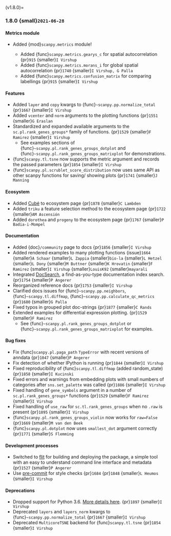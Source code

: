 (v1.8.0)=
### 1.8.0 {small}`2021-06-28`

#### Metrics module

- Added {mod}`scanpy.metrics` module!

  - Added {func}`scanpy.metrics.gearys_c` for spatial autocorrelation {pr}`915` {smaller}`I Virshup`
  - Added {func}`scanpy.metrics.morans_i` for global spatial autocorrelation {pr}`1740` {smaller}`I Virshup, G Palla`
  - Added {func}`scanpy.metrics.confusion_matrix` for comparing labellings {pr}`915` {smaller}`I Virshup`

#### Features

- Added `layer` and `copy` kwargs to {func}`~scanpy.pp.normalize_total` {pr}`1667` {smaller}`I Virshup`
- Added `vcenter` and `norm` arguments to the plotting functions {pr}`1551` {smaller}`G Eraslan`
- Standardized and expanded available arguments to the `sc.pl.rank_genes_groups*` family of functions. {pr}`1529` {smaller}`F Ramirez` {smaller}`I Virshup`
  - See examples sections of {func}`~scanpy.pl.rank_genes_groups_dotplot` and {func}`~scanpy.pl.rank_genes_groups_matrixplot` for demonstrations.
- {func}`scanpy.tl.tsne` now supports the metric argument and records the passed parameters {pr}`1854` {smaller}`I Virshup`
- {func}`scanpy.pl.scrublet_score_distribution` now uses same API as other scanpy functions for saving/ showing plots {pr}`1741` {smaller}`J Manning`

#### Ecosystem

- Added [Cubé](https://github.com/connerlambden/Cube) to ecosystem page {pr}`1878` {smaller}`C Lambden`
- Added `triku` a feature selection method to the ecosystem page {pr}`1722` {smaller}`AM Ascensión`
- Added `dorothea` and `progeny` to the ecosystem page {pr}`1767` {smaller}`P Badia-i-Mompel`

#### Documentation

- Added {doc}`/community` page to docs {pr}`1856` {smaller}`I Virshup`
- Added rendered examples to many plotting functions {issue}`1664` {smaller}`A Schaar` {smaller}`L Zappia` {smaller}`bio-la` {smaller}`L Hetzel` {smaller}`L Dony` {smaller}`M Buttner` {smaller}`K Hrovatin` {smaller}`F Ramirez` {smaller}`I Virshup` {smaller}`LouisK92` {smaller}`mayarali`
- Integrated [DocSearch], a find-as-you-type documentation index search. {pr}`1754` {smaller}`P Angerer`
- Reorganized reference docs {pr}`1753` {smaller}`I Virshup`
- Clarified docs issues for {func}`~scanpy.pp.neighbors`,
  {func}`~scanpy.tl.diffmap`, {func}`~scanpy.pp.calculate_qc_metrics` {pr}`1680` {smaller}`G Palla`
- Fixed typos in grouped plot doc-strings {pr}`1877` {smaller}`C Rands`
- Extended examples for differential expression plotting. {pr}`1529` {smaller}`F Ramirez`
  - See {func}`~scanpy.pl.rank_genes_groups_dotplot` or {func}`~scanpy.pl.rank_genes_groups_matrixplot` for examples.

#### Bug fixes

- Fix {func}`scanpy.pl.paga_path` `TypeError` with recent versions of anndata {pr}`1047` {smaller}`P Angerer`
- Fix detection of whether IPython is running {pr}`1844` {smaller}`I Virshup`
- Fixed reproducibility of {func}`scanpy.tl.diffmap` (added random_state) {pr}`1858` {smaller}`I Kucinski`
- Fixed errors and warnings from embedding plots with small numbers of categories after `sns.set_palette` was called {pr}`1886` {smaller}`I Virshup`
- Fixed handling of `gene_symbols` argument in a number of `sc.pl.rank_genes_groups*` functions {pr}`1529` {smaller}`F Ramirez` {smaller}`I Virshup`
- Fixed handling of `use_raw` for `sc.tl.rank_genes_groups` when no `.raw` is present {pr}`1895` {smaller}`I Virshup`
- {func}`scanpy.pl.rank_genes_groups_violin` now works for `raw=False` {pr}`1669` {smaller}`M van den Beek`
- {func}`scanpy.pl.dotplot` now uses `smallest_dot` argument correctly {pr}`1771` {smaller}`S Flemming`

#### Development processes

- Switched to [flit] for building and deploying the package, a simple tool with an easy to understand command line interface and metadata {pr}`1527` {smaller}`P Angerer`
- Use [pre-commit](https://pre-commit.com) for style checks {pr}`1684` {pr}`1848` {smaller}`L Heumos` {smaller}`I Virshup`

#### Deprecations

- Dropped support for Python 3.6. [More details here](https://numpy.org/neps/nep-0029-deprecation_policy.html). {pr}`1897` {smaller}`I Virshup`
- Deprecated `layers` and `layers_norm` kwargs to {func}`~scanpy.pp.normalize_total` {pr}`1667` {smaller}`I Virshup`
- Deprecated `MulticoreTSNE` backend for {func}`scanpy.tl.tsne` {pr}`1854` {smaller}`I Virshup`

[docsearch]: https://docsearch.algolia.com/
[flit]: https://flit.readthedocs.io/en/latest/

